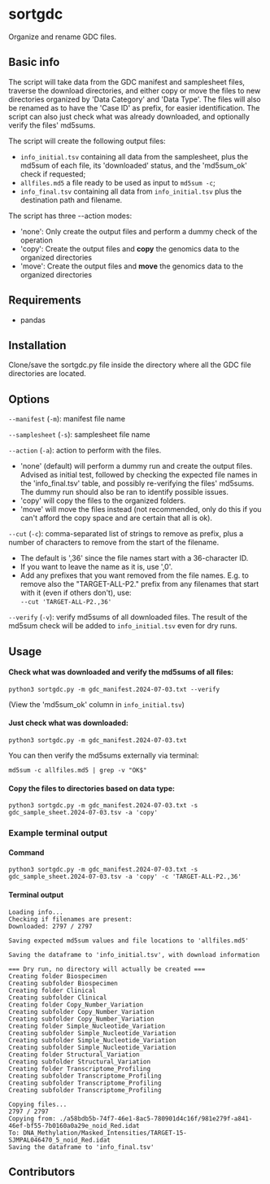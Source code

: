 # sortgdc

Organize and rename GDC files.

## Basic info

The script will take data from the GDC manifest and samplesheet files, traverse the download directories, and either copy or move the files to new directories organized by 'Data Category' and 'Data Type'.
The files will also be renamed as to have the 'Case ID' as prefix, for easier identification.
The script can also just check what was already downloaded, and optionally verify the files' md5sums.

The script will create the following output files:
- `info_initial.tsv` containing all data from the samplesheet, plus the md5sum of each file, its 'downloaded' status, and the 'md5sum_ok' check if requested;  
- `allfiles.md5` a file ready to be used as input to `md5sum -c`;  
- `info_final.tsv` containing all data from `info_initial.tsv` plus the destination path and filename.

The script has three --action modes:
- 'none': Only create the output files and perform a dummy check of the operation
- 'copy': Create the output files and **copy** the genomics data to the organized directories
- 'move': Create the output files and **move** the genomics data to the organized directories


## Requirements
 - pandas

## Installation

Clone/save the sortgdc.py file inside the directory where all the GDC file directories are located.

## Options

`--manifest` (`-m`): manifest file name  

`--samplesheet` (`-s`): samplesheet file name  

`--action` (`-a`): action to perform with the files.  
- 'none' (default) will perform a dummy run and create the output files. Advised as initial test, followed by checking the expected file names in the 'info_final.tsv' table, and possibly re-verifying the files' md5sums. The dummy run should also be ran to identify possible issues.  
- 'copy' will copy the files to the organized folders.  
- 'move' will move the files instead (not recommended, only do this if you can't afford the copy space and are certain that all is ok).    

`--cut` (`-c`): comma-separated list of strings to remove as prefix, plus a number of characters to remove from the start of the filename.  
- The default is ',36' since the file names start with a 36-character ID.  
- If you want to leave the name as it is, use ',0'.
- Add any prefixes that you want removed from the file names. 
E.g. to remove also the "TARGET-ALL-P2." prefix from any filenames that start with it (even if others don't), use:  
`--cut 'TARGET-ALL-P2.,36'` 

`--verify` (`-v`): verify md5sums of all downloaded files. The result of the md5sum check will be added to `info_initial.tsv` even for dry runs.


## Usage

#### Check what was downloaded and verify the md5sums of all files:
```
python3 sortgdc.py -m gdc_manifest.2024-07-03.txt --verify
```
(View the 'md5sum_ok' column in `info_initial.tsv`)  

#### Just check what was downloaded:
```
python3 sortgdc.py -m gdc_manifest.2024-07-03.txt
```
You can then verify the md5sums externally via terminal:
```
md5sum -c allfiles.md5 | grep -v "OK$"
```

#### Copy the files to directories based on data type:
```
python3 sortgdc.py -m gdc_manifest.2024-07-03.txt -s gdc_sample_sheet.2024-07-03.tsv -a 'copy'
```

### Example terminal output

#### Command
```
python3 sortgdc.py -m gdc_manifest.2024-07-03.txt -s gdc_sample_sheet.2024-07-03.tsv -a 'copy' -c 'TARGET-ALL-P2.,36'
```

#### Terminal output
```
Loading info...
Checking if filenames are present:
Downloaded: 2797 / 2797

Saving expected md5sum values and file locations to 'allfiles.md5'

Saving the dataframe to 'info_initial.tsv', with download information

=== Dry run, no directory will actually be created ===
Creating folder Biospecimen
Creating subfolder Biospecimen
Creating folder Clinical
Creating subfolder Clinical
Creating folder Copy_Number_Variation
Creating subfolder Copy_Number_Variation
Creating subfolder Copy_Number_Variation
Creating folder Simple_Nucleotide_Variation
Creating subfolder Simple_Nucleotide_Variation
Creating subfolder Simple_Nucleotide_Variation
Creating subfolder Simple_Nucleotide_Variation
Creating folder Structural_Variation
Creating subfolder Structural_Variation
Creating folder Transcriptome_Profiling
Creating subfolder Transcriptome_Profiling
Creating subfolder Transcriptome_Profiling
Creating subfolder Transcriptome_Profiling

Copying files...
2797 / 2797
Copying from: ./a58bdb5b-74f7-46e1-8ac5-780901d4c16f/981e279f-a841-46ef-bf55-7b0160a0a29e_noid_Red.idat
To: DNA_Methylation/Masked_Intensities/TARGET-15-SJMPAL046470_5_noid_Red.idat
Saving the dataframe to 'info_final.tsv'
```


## Contributors

<!-- ALL-CONTRIBUTORS-LIST:START - Do not remove or modify this section -->
<!-- prettier-ignore-start -->
<!-- markdownlint-disable -->

<!-- markdownlint-restore -->
<!-- prettier-ignore-end -->

<!-- ALL-CONTRIBUTORS-LIST:END -->





